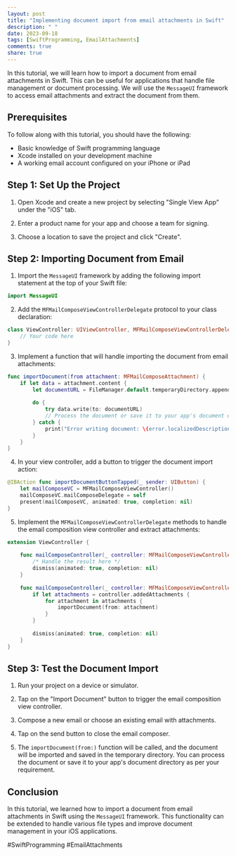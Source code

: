 ```yaml
---
layout: post
title: "Implementing document import from email attachments in Swift"
description: " "
date: 2023-09-18
tags: [SwiftProgramming, EmailAttachments]
comments: true
share: true
---
```


In this tutorial, we will learn how to import a document from email attachments in Swift. This can be useful for applications that handle file management or document processing. We will use the `MessageUI` framework to access email attachments and extract the document from them.

## Prerequisites

To follow along with this tutorial, you should have the following:

- Basic knowledge of Swift programming language
- Xcode installed on your development machine
- A working email account configured on your iPhone or iPad

## Step 1: Set Up the Project

1. Open Xcode and create a new project by selecting "Single View App" under the "iOS" tab.

2. Enter a product name for your app and choose a team for signing.

3. Choose a location to save the project and click "Create".

## Step 2: Importing Document from Email

1. Import the `MessageUI` framework by adding the following import statement at the top of your Swift file:

```swift
import MessageUI
```

2. Add the `MFMailComposeViewControllerDelegate` protocol to your class declaration:

```swift
class ViewController: UIViewController, MFMailComposeViewControllerDelegate {
    // Your code here
}
```

3. Implement a function that will handle importing the document from email attachments:

```swift
func importDocument(from attachment: MFMailComposeAttachment) {
    if let data = attachment.content {
        let documentURL = FileManager.default.temporaryDirectory.appendingPathComponent(attachment.filename)
        
        do {
            try data.write(to: documentURL)
            // Process the document or save it to your app's document directory
        } catch {
            print("Error writing document: \(error.localizedDescription)")
        }
    }
}
```

4. In your view controller, add a button to trigger the document import action:

```swift
@IBAction func importDocumentButtonTapped(_ sender: UIButton) {
    let mailComposeVC = MFMailComposeViewController()
    mailComposeVC.mailComposeDelegate = self
    present(mailComposeVC, animated: true, completion: nil)
}
```

5. Implement the `MFMailComposeViewControllerDelegate` methods to handle the email composition view controller and extract attachments:

```swift
extension ViewController {
    
    func mailComposeController(_ controller: MFMailComposeViewController, didFinishWith result: MFMailComposeResult, error: Error?) {
        /* Handle the result here */
        dismiss(animated: true, completion: nil)
    }
    
    func mailComposeController(_ controller: MFMailComposeViewController, didFinishWith result: MFMailComposeResult) {
        if let attachments = controller.addedAttachments {
            for attachment in attachments {
                importDocument(from: attachment)
            }
        }
        
        dismiss(animated: true, completion: nil)
    }
}
```

## Step 3: Test the Document Import

1. Run your project on a device or simulator.

2. Tap on the "Import Document" button to trigger the email composition view controller.

3. Compose a new email or choose an existing email with attachments.

4. Tap on the send button to close the email composer.

5. The `importDocument(from:)` function will be called, and the document will be imported and saved in the temporary directory. You can process the document or save it to your app's document directory as per your requirement.

## Conclusion

In this tutorial, we learned how to import a document from email attachments in Swift using the `MessageUI` framework. This functionality can be extended to handle various file types and improve document management in your iOS applications.

#SwiftProgramming #EmailAttachments